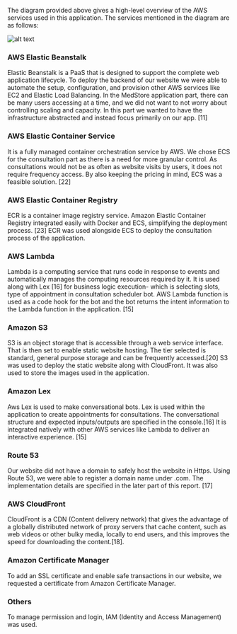 The diagram provided above gives a high-level overview of the AWS services used in this
application. The services mentioned in the diagram are as follows:

 ![alt text](https://github.com/rohinimohan14/MedStore/blob/main/architecture.png) 

### AWS Elastic Beanstalk
Elastic Beanstalk is a PaaS that is designed to support the complete web application
lifecycle. To deploy the backend of our website we were able to automate the setup,
configuration, and provision other AWS services like EC2 and Elastic Load Balancing. In
the MedStore application part, there can be many users accessing at a time, and we did
not want to not worry about controlling scaling and capacity. In this part we wanted to
have the infrastructure abstracted and instead focus primarily on our app. [11]

### AWS Elastic Container Service
It is a fully managed container orchestration service by AWS. We chose ECS for the
consultation part as there is a need for more granular control. As consultations would not
be as often as website visits by users, it does not require frequency access. By also
keeping the pricing in mind, ECS was a feasible solution. [22]
### AWS Elastic Container Registry
ECR is a container image registry service. Amazon Elastic Container Registry integrated
easily with Docker and ECS, simplifying the deployment process. [23] ECR was used
alongside ECS to deploy the consultation process of the application.
### AWS Lambda
Lambda is a computing service that runs code in response to events and automatically
manages the computing resources required by it. It is used along with Lex [16] for
business logic execution- which is selecting slots, type of appointment in consultation
scheduler bot. AWS Lambda function is used as a code hook for the bot and the bot
returns the intent information to the Lambda function in the application. [15]
### Amazon S3
S3 is an object storage that is accessible through a web service interface. That is then
set to enable static website hosting. The tier selected is standard, general purpose
storage and can be frequently accessed.[20] S3 was used to deploy the static website
along with CloudFront. It was also used to store the images used in the application.

### Amazon Lex
Aws Lex is used to make conversational bots. Lex is used within the application to create
appointments for consultations. The conversational structure and expected inputs/outputs
are specified in the console.[16] It is integrated natively with other AWS services like
Lambda to deliver an interactive experience. [15]

### Route 53
Our website did not have a domain to safely host the website in Https. Using Route 53,
we were able to register a domain name under .com. The implementation details are
specified in the later part of this report. [17]
### AWS CloudFront
CloudFront is a CDN (Content delivery network) that gives the advantage of a globally
distributed network of proxy servers that cache content, such as web videos or other bulky
media, locally to end users, and this improves the speed for downloading the content.[18].
### Amazon Certificate Manager
To add an SSL certificate and enable safe transactions in our website, we requested a
certificate from Amazon Certificate Manager.
### Others
To manage permission and login, IAM (Identity and Access Management) was used.

